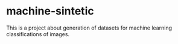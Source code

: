 # machine-sintetic
This is a project about generation of datasets for machine learning classifications of images.
